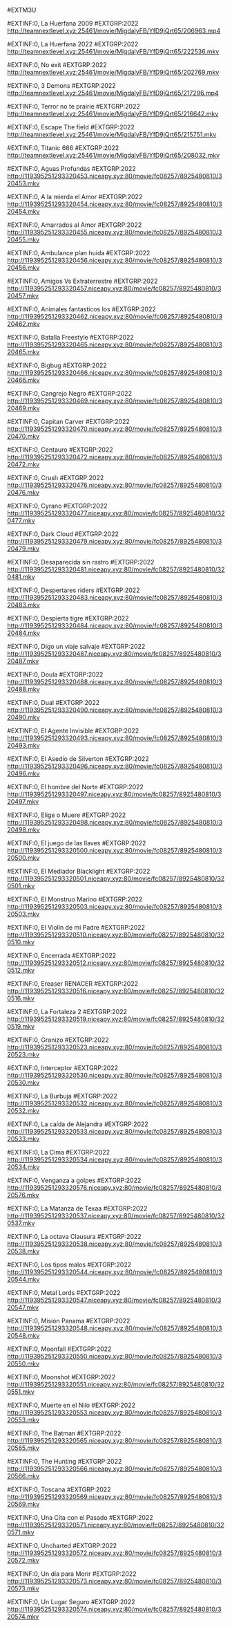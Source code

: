 #EXTM3U


#EXTINF:0, La Huerfana 2009
#EXTGRP:2022
http://teamnextlevel.xyz:25461/movie/MigdalyFB/YfD9jQrt65/206963.mp4

#EXTINF:0, La Huerfana 2022
#EXTGRP:2022
http://teamnextlevel.xyz:25461/movie/MigdalyFB/YfD9jQrt65/222536.mkv

#EXTINF:0, No exit
#EXTGRP:2022
http://teamnextlevel.xyz:25461/movie/MigdalyFB/YfD9jQrt65/202769.mkv

#EXTINF:0, 3 Demons
#EXTGRP:2022
http://teamnextlevel.xyz:25461/movie/MigdalyFB/YfD9jQrt65/217296.mp4

#EXTINF:0, Terror no te prairie
#EXTGRP:2022
http://teamnextlevel.xyz:25461/movie/MigdalyFB/YfD9jQrt65/216642.mkv

#EXTINF:0, Escape The field
#EXTGRP:2022
http://teamnextlevel.xyz:25461/movie/MigdalyFB/YfD9jQrt65/215751.mkv

#EXTINF:0, Titanic 666
#EXTGRP:2022
http://teamnextlevel.xyz:25461/movie/MigdalyFB/YfD9jQrt65/208032.mkv

#EXTINF:0, Aguas Profundas
#EXTGRP:2022
http://119395251293320453.niceapy.xyz:80/movie/fc08257/8925480810/320453.mkv


#EXTINF:0, A la mierda el Amor
#EXTGRP:2022
http://119395251293320454.niceapy.xyz:80/movie/fc08257/8925480810/320454.mkv


#EXTINF:0,  Amarrados al Amor
#EXTGRP:2022
http://119395251293320455.niceapy.xyz:80/movie/fc08257/8925480810/320455.mkv

#EXTINF:0, Ambulance plan huida
#EXTGRP:2022
http://119395251293320456.niceapy.xyz:80/movie/fc08257/8925480810/320456.mkv


#EXTINF:0, Amigos Vs Extraterrestre
#EXTGRP:2022
http://119395251293320457.niceapy.xyz:80/movie/fc08257/8925480810/320457.mkv


#EXTINF:0, Animales fantasticos los
#EXTGRP:2022
http://119395251293320462.niceapy.xyz:80/movie/fc08257/8925480810/320462.mkv


#EXTINF:0, Batalla Freestyle
#EXTGRP:2022
http://119395251293320465.niceapy.xyz:80/movie/fc08257/8925480810/320465.mkv


#EXTINF:0,  Bigbug
#EXTGRP:2022
http://119395251293320466.niceapy.xyz:80/movie/fc08257/8925480810/320466.mkv


#EXTINF:0, Cangrejo Negro
#EXTGRP:2022
http://119395251293320469.niceapy.xyz:80/movie/fc08257/8925480810/320469.mkv


#EXTINF:0, Capitan Carver
#EXTGRP:2022
http://119395251293320470.niceapy.xyz:80/movie/fc08257/8925480810/320470.mkv


#EXTINF:0, Centauro
#EXTGRP:2022
http://119395251293320472.niceapy.xyz:80/movie/fc08257/8925480810/320472.mkv

#EXTINF:0, Crush
#EXTGRP:2022
http://119395251293320476.niceapy.xyz:80/movie/fc08257/8925480810/320476.mkv


#EXTINF:0, Cyrano
#EXTGRP:2022
http://119395251293320477.niceapy.xyz:80/movie/fc08257/8925480810/320477.mkv


#EXTINF:0, Dark Cloud
#EXTGRP:2022
http://119395251293320479.niceapy.xyz:80/movie/fc08257/8925480810/320479.mkv


#EXTINF:0, Desaparecida sin rastro
#EXTGRP:2022
http://119395251293320481.niceapy.xyz:80/movie/fc08257/8925480810/320481.mkv


#EXTINF:0, Despertares riders
#EXTGRP:2022
http://119395251293320483.niceapy.xyz:80/movie/fc08257/8925480810/320483.mkv


#EXTINF:0, Despierta tigre
#EXTGRP:2022
http://119395251293320484.niceapy.xyz:80/movie/fc08257/8925480810/320484.mkv

#EXTINF:0, Digo un viaje salvaje
#EXTGRP:2022
http://119395251293320487.niceapy.xyz:80/movie/fc08257/8925480810/320487.mkv


#EXTINF:0, Doula
#EXTGRP:2022
http://119395251293320488.niceapy.xyz:80/movie/fc08257/8925480810/320488.mkv


#EXTINF:0, Dual
#EXTGRP:2022
http://119395251293320490.niceapy.xyz:80/movie/fc08257/8925480810/320490.mkv


#EXTINF:0, El Agente Invisible
#EXTGRP:2022
http://119395251293320493.niceapy.xyz:80/movie/fc08257/8925480810/320493.mkv


#EXTINF:0, El Asedio de Silverton
#EXTGRP:2022
http://119395251293320496.niceapy.xyz:80/movie/fc08257/8925480810/320496.mkv

#EXTINF:0, El hombre del Norte
#EXTGRP:2022
http://119395251293320497.niceapy.xyz:80/movie/fc08257/8925480810/320497.mkv


#EXTINF:0, Elige o Muere
#EXTGRP:2022
http://119395251293320498.niceapy.xyz:80/movie/fc08257/8925480810/320498.mkv

#EXTINF:0, El juego de las llaves
#EXTGRP:2022
http://119395251293320500.niceapy.xyz:80/movie/fc08257/8925480810/320500.mkv


#EXTINF:0, El Mediador Blacklight
#EXTGRP:2022
http://119395251293320501.niceapy.xyz:80/movie/fc08257/8925480810/320501.mkv


#EXTINF:0, El Monstruo Marino
#EXTGRP:2022
http://119395251293320503.niceapy.xyz:80/movie/fc08257/8925480810/320503.mkv



#EXTINF:0, El Violin de mi Padre
#EXTGRP:2022
http://119395251293320510.niceapy.xyz:80/movie/fc08257/8925480810/320510.mkv


#EXTINF:0, Encerrada
#EXTGRP:2022
http://119395251293320512.niceapy.xyz:80/movie/fc08257/8925480810/320512.mkv


#EXTINF:0, Ereaser RENACER
#EXTGRP:2022
http://119395251293320516.niceapy.xyz:80/movie/fc08257/8925480810/320516.mkv


#EXTINF:0, La Fortaleza 2
#EXTGRP:2022
http://119395251293320519.niceapy.xyz:80/movie/fc08257/8925480810/320519.mkv


#EXTINF:0, Granizo
#EXTGRP:2022
http://119395251293320523.niceapy.xyz:80/movie/fc08257/8925480810/320523.mkv

#EXTINF:0, Interceptor
#EXTGRP:2022
http://119395251293320530.niceapy.xyz:80/movie/fc08257/8925480810/320530.mkv

#EXTINF:0, La Burbuja
#EXTGRP:2022
http://119395251293320532.niceapy.xyz:80/movie/fc08257/8925480810/320532.mkv

#EXTINF:0, La caída de Alejandra
#EXTGRP:2022
http://119395251293320533.niceapy.xyz:80/movie/fc08257/8925480810/320533.mkv


#EXTINF:0, La Cima
#EXTGRP:2022
http://119395251293320534.niceapy.xyz:80/movie/fc08257/8925480810/320534.mkv


#EXTINF:0, Venganza a golpes
#EXTGRP:2022
http://119395251293320576.niceapy.xyz:80/movie/fc08257/8925480810/320576.mkv

#EXTINF:0, La Matanza de Texaa
#EXTGRP:2022
http://119395251293320537.niceapy.xyz:80/movie/fc08257/8925480810/320537.mkv


#EXTINF:0, La octava Clausura
#EXTGRP:2022
http://119395251293320538.niceapy.xyz:80/movie/fc08257/8925480810/320538.mkv


#EXTINF:0, Los tipos malos
#EXTGRP:2022
http://119395251293320544.niceapy.xyz:80/movie/fc08257/8925480810/320544.mkv

#EXTINF:0, Metal Lords
#EXTGRP:2022
http://119395251293320547.niceapy.xyz:80/movie/fc08257/8925480810/320547.mkv


#EXTINF:0, Misión Panama
#EXTGRP:2022
http://119395251293320548.niceapy.xyz:80/movie/fc08257/8925480810/320548.mkv


#EXTINF:0, Moonfall
#EXTGRP:2022
http://119395251293320550.niceapy.xyz:80/movie/fc08257/8925480810/320550.mkv


#EXTINF:0, Moonshot
#EXTGRP:2022
http://119395251293320551.niceapy.xyz:80/movie/fc08257/8925480810/320551.mkv


#EXTINF:0, Muerte en el Nilo
#EXTGRP:2022
http://119395251293320553.niceapy.xyz:80/movie/fc08257/8925480810/320553.mkv


#EXTINF:0, The Batman
#EXTGRP:2022
http://119395251293320565.niceapy.xyz:80/movie/fc08257/8925480810/320565.mkv


#EXTINF:0, The Hunting
#EXTGRP:2022
http://119395251293320566.niceapy.xyz:80/movie/fc08257/8925480810/320566.mkv


#EXTINF:0, Toscana
#EXTGRP:2022
http://119395251293320569.niceapy.xyz:80/movie/fc08257/8925480810/320569.mkv


#EXTINF:0, Una Cita con el Pasado
#EXTGRP:2022
http://119395251293320571.niceapy.xyz:80/movie/fc08257/8925480810/320571.mkv


#EXTINF:0, Uncharted
#EXTGRP:2022
http://119395251293320572.niceapy.xyz:80/movie/fc08257/8925480810/320572.mkv


#EXTINF:0, Un día para Morir
#EXTGRP:2022
http://119395251293320573.niceapy.xyz:80/movie/fc08257/8925480810/320573.mkv


#EXTINF:0, Un Lugar Seguro
#EXTGRP:2022
http://119395251293320574.niceapy.xyz:80/movie/fc08257/8925480810/320574.mkv

